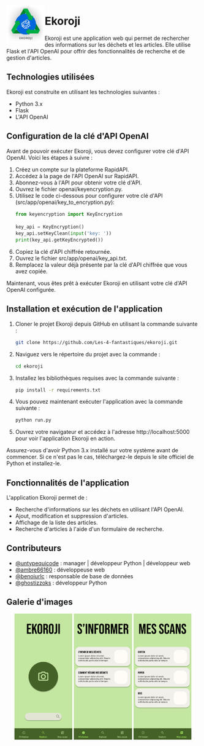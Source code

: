 
<p align="center">
  <img src="src/app/static/assets/logos/Ekoroji_light.svg" alt="Logo de Ekoroji" width="100" height="100" align="left">
</p>

# Ekoroji

Ekoroji est une application web qui permet de rechercher des informations sur les déchets et les articles. Elle utilise Flask et l'API OpenAI pour offrir des fonctionnalités de recherche et de gestion d'articles.

## Technologies utilisées

Ekoroji est construite en utilisant les technologies suivantes :

- Python 3.x
- Flask
- L'API OpenAI


## Configuration de la clé d'API OpenAI

Avant de pouvoir exécuter Ekoroji, vous devez configurer votre clé d'API OpenAI. Voici les étapes à suivre :

1. Créez un compte sur la plateforme RapidAPI.
2. Accédez à la page de l'API OpenAI sur RapidAPI.
3. Abonnez-vous à l'API pour obtenir votre clé d'API.
4. Ouvrez le fichier openai/keyencryption.py.
5. Utilisez le code ci-dessous pour configurer votre clé d'API (src/app/openai/key_to_encryption.py):
    ```python
    from keyencryption import KeyEncryption

    key_api = KeyEncryption()
    key_api.setKeyClean(input('key: '))
    print(key_api.getKeyEncrypted())
    ```
6. Copiez la clé d'API chiffrée retournée.
7. Ouvrez le fichier src/app/openai/key_api.txt.
8. Remplacez la valeur déjà présente par la clé d'API chiffrée que vous avez copiée.

Maintenant, vous êtes prêt à exécuter Ekoroji en utilisant votre clé d'API OpenAI configurée.

## Installation et exécution de l'application

1. Cloner le projet Ekoroji depuis GitHub en utilisant la commande suivante :
    ``` bash
    git clone https://github.com/Les-4-fantastiques/ekoroji.git
    ```
2. Naviguez vers le répertoire du projet avec la commande :
    ``` bash
    cd ekoroji
    ```
3. Installez les bibliothèques requises avec la commande suivante :
    ``` bash
    pip install -r requirements.txt
    ```
4. Vous pouvez maintenant exécuter l'application avec la commande suivante :
    ``` bash
    python run.py
    ```
5. Ouvrez votre navigateur et accédez à l'adresse http://localhost:5000 pour voir l'application Ekoroji en action.

Assurez-vous d'avoir Python 3.x installé sur votre système avant de commencer. Si ce n'est pas le cas, téléchargez-le depuis le site officiel de Python et installez-le.

## Fonctionnalités de l'application

L'application Ekoroji permet de :

- Recherche d'informations sur les déchets en utilisant l'API OpenAI.
- Ajout, modification et suppression d'articles.
- Affichage de la liste des articles.
- Recherche d'articles à l'aide d'un formulaire de recherche.

## Contributeurs

- [@untypequicode](https://github.com/untypequicode) : manager | développeur Python | développeur web
- [@ambre66160](https://github.com/ambre66160) : développeuse web
- [@benoiurlc](#) : responsable de base de données
- [@ghostizzoks](#) : développeur Python



## Galerie d'images
<center>
<p float="left">
  <img src="doc/img/Ekoroji_app_explorer.png" width="30%" />
  <img src="doc/img/Ekoroji_app_informer.png" width="30%" /> 
  <img src="doc/img/Ekoroji_app_scans.png" width="30%" />
</p>
</center>
